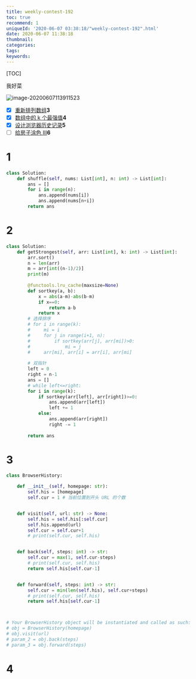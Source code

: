 ```yaml
---
title: weekly-contest-192
toc: true
recommend: 1
uniqueId: '2020-06-07 03:38:18/"weekly-contest-192".html'
date: 2020-06-07 11:38:18
thumbnail:
categories:
tags:
keywords:
---
```


[TOC]

我好菜

![image-20200607113911523](https://i.loli.net/2020/06/07/tPdg3qjHvmWRhJz.png)

<!--more-->

- [x] [重新排列数组](https://leetcode-cn.com/contest/weekly-contest-192/problems/shuffle-the-array/)**3**
- [x] [数组中的 k 个最强值](https://leetcode-cn.com/contest/weekly-contest-192/problems/the-k-strongest-values-in-an-array/)**4**
- [x] [设计浏览器历史记录](https://leetcode-cn.com/contest/weekly-contest-192/problems/design-browser-history/)**5**
- [ ] [给房子涂色 III](https://leetcode-cn.com/contest/weekly-contest-192/problems/paint-house-iii/)**6**

# 1

```python
class Solution:
    def shuffle(self, nums: List[int], n: int) -> List[int]:
        ans = []
        for i in range(n):
            ans.append(nums[i])
            ans.append(nums[n+i])
        return ans
```

# 2

```python
class Solution:
    def getStrongest(self, arr: List[int], k: int) -> List[int]:
        arr.sort()
        n = len(arr)
        m = arr[int((n-1)/2)]
        print(m)
        
        @functools.lru_cache(maxsize=None)
        def sortkey(a, b):
            x = abs(a-m)-abs(b-m)
            if x==0:
                return a-b
            return x
        # 选择排序
        # for i in range(k):
        #     mi = i
        #     for j in range(i+1, n):
        #         if sortkey(arr[j], arr[mi])>0:
        #             mi = j
        #     arr[mi], arr[i] = arr[i], arr[mi]
        
        # 双指针
        left = 0
        right = n-1
        ans = []
        # while left<=right:
        for i in range(k):
            if sortkey(arr[left], arr[right])>=0:
                ans.append(arr[left])
                left += 1
            else:
                ans.append(arr[right])
                right -= 1
                
        return ans
```


# 3

```python
class BrowserHistory:

    def __init__(self, homepage: str):
        self.his = [homepage]
        self.cur = 1 # 当前位置到开头 URL 的个数


    def visit(self, url: str) -> None:
        self.his = self.his[:self.cur]
        self.his.append(url)
        self.cur = self.cur+1
        # print(self.cur, self.his)


    def back(self, steps: int) -> str:
        self.cur = max(1, self.cur-steps)
        # print(self.cur, self.his)
        return self.his[self.cur-1]


    def forward(self, steps: int) -> str:
        self.cur = min(len(self.his), self.cur+steps)
        # print(self.cur, self.his)
        return self.his[self.cur-1]



# Your BrowserHistory object will be instantiated and called as such:
# obj = BrowserHistory(homepage)
# obj.visit(url)
# param_2 = obj.back(steps)
# param_3 = obj.forward(steps)
```


# 4

```python

```

